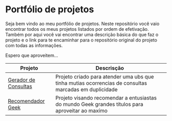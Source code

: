 # Portfólio de projetos  
Seja bem vindo ao meu portfólio de projetos. 
Neste repositório você vaio encontrar todos os meus projetos listados por ordem de efetivação.  
Também por aqui você vai encontrar uma descrição básica do que faz o projeto e o link para te encaminhar para o repositório original do projeto com todas as informações.  

Espero que aproveitem...


|Projeto|Descrisção|
|-----|-----|
|[Gerador de Consultas](https://github.com/bruunovsanttos/Gerador-de-Consultas)|Projeto criado para atender uma ubs que tinha mutias ocorrencias de consultas marcadas em duplicidade|
|[Recomendador Geek](https://github.com/bruunovsanttos/Recomendador)|Projeto visando recomendar a entusiastas do mundo Geek grandes títulos para aproveitar ao maxímo|

